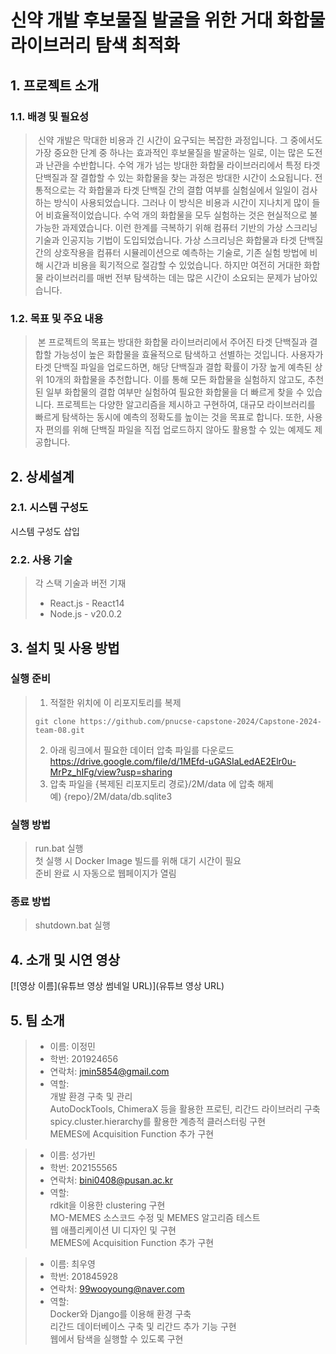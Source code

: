 # 신약 개발 후보물질 발굴을 위한 거대 화합물 라이브러리 탐색 최적화

## 1. 프로젝트 소개
### 1.1. 배경 및 필요성
> &nbsp;신약 개발은 막대한 비용과 긴 시간이 요구되는 복잡한 과정입니다. 그 중에서도 가장 중요한 단계 중 하나는 효과적인 후보물질을 발굴하는 일로, 이는 많은 도전과 난관을 수반합니다. 수억 개가 넘는 방대한 화합물 라이브러리에서 특정 타겟 단백질과 잘 결합할 수 있는 화합물을 찾는 과정은 방대한 시간이 소요됩니다.
전통적으로는 각 화합물과 타겟 단백질 간의 결합 여부를 실험실에서 일일이 검사하는 방식이 사용되었습니다. 그러나 이 방식은 비용과 시간이 지나치게 많이 들어 비효율적이었습니다. 수억 개의 화합물을 모두 실험하는 것은 현실적으로 불가능한 과제였습니다.
이런 한계를 극복하기 위해 컴퓨터 기반의 가상 스크리닝 기술과 인공지능 기법이 도입되었습니다. 가상 스크리닝은 화합물과 타겟 단백질 간의 상호작용을 컴퓨터 시뮬레이션으로 예측하는 기술로, 기존 실험 방법에 비해 시간과 비용을 획기적으로 절감할 수 있었습니다. 하지만 여전히 거대한 화합물 라이브러리를 매번 전부 탐색하는 데는 많은 시간이 소요되는 문제가 남아있습니다.

### 1.2. 목표 및 주요 내용
> &nbsp;본 프로젝트의 목표는 방대한 화합물 라이브러리에서 주어진 타겟 단백질과 결합할 가능성이 높은 화합물을 효율적으로 탐색하고 선별하는 것입니다.
사용자가 타겟 단백질 파일을 업로드하면, 해당 단백질과 결합 확률이 가장 높게 예측된 상위 10개의 화합물을 추천합니다.
이를 통해 모든 화합물을 실험하지 않고도, 추천된 일부 화합물의 결합 여부만 실험하여 필요한 화합물을 더 빠르게 찾을 수 있습니다.
프로젝트는 다양한 알고리즘을 제시하고 구현하여, 대규모 라이브러리를 빠르게 탐색하는 동시에 예측의 정확도를 높이는 것을 목표로 합니다.
또한, 사용자 편의를 위해 단백질 파일을 직접 업로드하지 않아도 활용할 수 있는 예제도 제공합니다.


## 2. 상세설계
### 2.1. 시스템 구성도
 시스템 구성도 삽입 

### 2.2. 사용 기술
> 각 스택 기술과 버전 기재
> - React.js - React14
> - Node.js - v20.0.2

## 3. 설치 및 사용 방법
### 실행 준비
>1. 적절한 위치에 이 리포지토리를 복제
>```
>git clone https://github.com/pnucse-capstone-2024/Capstone-2024-team-08.git
>```
>2. 아래 링크에서 필요한 데이터 압축 파일를 다운로드\
>https://drive.google.com/file/d/1MEfd-uGASIaLedAE2Elr0u-MrPz_hIFg/view?usp=sharing
>3. 압축 파일을 {복제된 리포지토리 경로}/2M/data 에 압축 해제\
예) {repo}/2M/data/db.sqlite3

### 실행 방법
>run.bat 실행\
>첫 실행 시 Docker Image 빌드를 위해 대기 시간이 필요\
>준비 완료 시 자동으로 웹페이지가 열림

### 종료 방법
>shutdown.bat 실행

## 4. 소개 및 시연 영상
[![영상 이름](유튜브 영상 썸네일 URL)](유튜브 영상 URL)
<!--[![부산대학교 정보컴퓨터공학부소개](http://img.youtube.com/vi/zh_gQ_lmLqE/0.jpg)](https://www.youtube.com/watch?v=zh_gQ_lmLqE)    -->
<!--Youtube URL: https://www.youtube.com/watch?v={동영상 ID}-->
<!--Youtube Thumbnail URL: http://img.youtube.com/vi/{동영상 ID}/0.jpg-->

## 5. 팀 소개

> - 이름:   이정민 
> - 학번:   201924656
> - 연락처: jmin5854@gmail.com
> - 역할:   
> 개발 환경 구축 및 관리\
> AutoDockTools, ChimeraX 등을 활용한 프로틴, 리간드 라이브러리 구축\
> spicy.cluster.hierarchy를 활용한 계층적 클러스터링 구현\
> MEMES에 Acquisition Function 추가 구현

> - 이름:   성가빈
> - 학번:   202155565
> - 연락처: bini0408@pusan.ac.kr
> - 역할:  
>rdkit을 이용한 clustering 구현\
MO-MEMES 소스코드 수정 및 MEMES 알고리즘 테스트\
웹 애플리케이션 UI 디자인 및 구현\
MEMES에 Acquisition Function 추가 구현

> - 이름:   최우영
> - 학번:   201845928
> - 연락처: 99wooyoung@naver.com
> - 역할:  
Docker와 Django를 이용해 환경 구축\
리간드 데이터베이스 구축 및 리간드 추가 기능 구현\
웹에서 탐색을 실행할 수 있도록 구현

